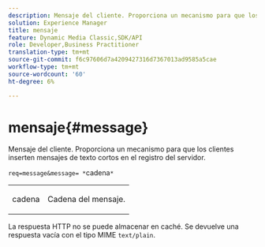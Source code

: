 ```yaml
---
description: Mensaje del cliente. Proporciona un mecanismo para que los clientes inserten mensajes de texto cortos en el registro del servidor.
solution: Experience Manager
title: mensaje
feature: Dynamic Media Classic,SDK/API
role: Developer,Business Practitioner
translation-type: tm+mt
source-git-commit: f6c97606d7a4209427316d7367013ad9585a5cae
workflow-type: tm+mt
source-wordcount: '60'
ht-degree: 6%

---
```



# mensaje{#message}

Mensaje del cliente. Proporciona un mecanismo para que los clientes inserten mensajes de texto cortos en el registro del servidor.

`req=message&message= *`cadena`*`

<table id="simpletable_9AF29AA336C4447BBC2FD4A7D43ED91B"> 
 <tr class="strow"> 
  <td class="stentry"> <p><span class="varname"> cadena</span> </p> </td> 
  <td class="stentry"> <p>Cadena del mensaje. </p></td> 
 </tr> 
</table>

La respuesta HTTP no se puede almacenar en caché. Se devuelve una respuesta vacía con el tipo MIME `text/plain`.

